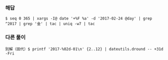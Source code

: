 ### 해답
```
$ seq 0 365 | xargs -I@ date '+%F %a' -d '2017-02-24 @day' | grep ^2017 | grep '金' | tac | uniq -w7 | tac
```
### 다른 풀이
```
別解（田代）$ printf '2017-%02d-01\n' {2..12} | dateutils.dround -- +31d -Fri
```
